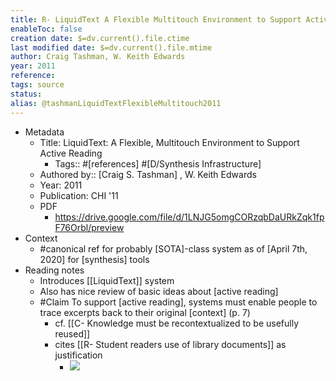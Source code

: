 ```yaml
---
title: R- LiquidText A Flexible Multitouch Environment to Support Active Reading
enableToc: false
creation date: $=dv.current().file.ctime
last modified date: $=dv.current().file.mtime
author: Craig Tashman, W. Keith Edwards
year: 2011
reference: 
tags: source
status: 
alias: @tashmanLiquidTextFlexibleMultitouch2011
---
```



- Metadata
    - Title: LiquidText: A Flexible, Multitouch Environment to Support Active Reading
        - Tags:: #[references] #[D/Synthesis Infrastructure]
    - Authored by::  [Craig S. Tashman] ,  W. Keith Edwards
    - Year: 2011
    - Publication: CHI '11
    - PDF
        - https://drive.google.com/file/d/1LNJG5omgCORzqbDaURkZqk1fpF76Orbl/preview
- Context
    - #canonical ref for probably [SOTA]-class system as of [April 7th, 2020] for [synthesis] tools
- Reading notes
    - Introduces [[LiquidText]] system
    - Also has nice review of basic ideas about [active reading]
    - #Claim To support [active reading], systems must enable people to trace excerpts back to their original [context] (p. 7)
        - cf. [[C- Knowledge must be recontextualized to be usefully reused]]
        - cites [[R- Student readers use of library documents]] as justification
            - ![](https://firebasestorage.googleapis.com/v0/b/firescript-577a2.appspot.com/o/imgs%2Fapp%2Fmegacoglab%2FBAOos0FfjB?alt=media&token=b0c45a1a-6c22-40ea-9d0f-7dbed9b0198b)

